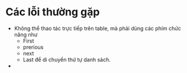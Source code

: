 # Các lỗi thường gặp  
  - Không thể thao tác trực tiếp trên table, mà phải dùng các  phím chức năng như
    + First
    + prerious
    + next
    + Last
    để di chuyển thứ tự danh sách.
  -
    
